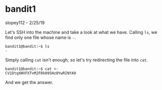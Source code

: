# bandit1
slopey112 - 2/25/19

Let's SSH into the machine and take a look at what we have. Calling `ls`, we find only one file whose name is `-`.
```
bandit1@bandit:~$ ls
-
```
Simply calling `cat` isn't enough, so let's try redirecting the file into `cat`.
```
bandit1@bandit:~$ cat <-
CV1DtqXWVFXTvM2F0k09SHz0YwRINYA9
```
And we get the answer.
